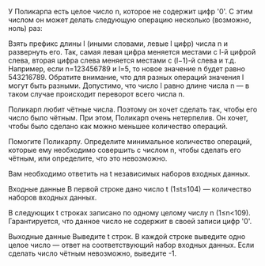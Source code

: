 У Поликарпа есть целое число n, которое не содержит цифр '0'. С этим числом он может делать следующую операцию несколько (возможно, ноль) раз:

Взять префикс длины l (иными словами, левые l цифр) числа n и развернуть его. Так, самая левая цифра меняется местами с l-й цифрой слева, вторая цифра слева меняется местами с (l−1)-й слева и т.д. Например, если n=123456789 и l=5, то новое значение n будет равно 543216789.
Обратите внимание, что для разных операций значения l могут быть разными. Допустимо, что число l равно длине числа n — в таком случае происходит переворот всего числа n.

Поликарп любит чётные числа. Поэтому он хочет сделать так, чтобы его число было чётным. При этом, Поликарп очень нетерпелив. Он хочет, чтобы было сделано как можно меньшее количество операций.

Помогите Поликарпу. Определите минимальное количество операций, которые ему необходимо совершить с числом n, чтобы сделать его чётным, или определите, что это невозможно.

Вам необходимо ответить на t независимых наборов входных данных.

Входные данные
В первой строке дано число t (1≤t≤104) — количество наборов входных данных.

В следующих t строках записано по одному целому числу n (1≤n<109). Гарантируется, что данное число не содержит в своей записи цифр '0'.

Выходные данные
Выведите t строк. В каждой строке выведите одно целое число — ответ на соответствующий набор входных данных. Если сделать число чётным невозможно, выведите -1.